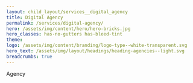 ```yaml
---
layout: child_layout/services__digital_agency
title: Digital Agency
permalink: /services/digital-agency/
hero: /assets/img/content/hero/hero-bricks.jpg
hero_classes: has-no-gutters has-bleed-tint
theme:
logo: /assets/img/content/branding/logo-type--white-transparent.svg
hero_text: /assets/img/layout/headings/heading-agencies--light.svg
breadcrumbs: true
---
```


Agency